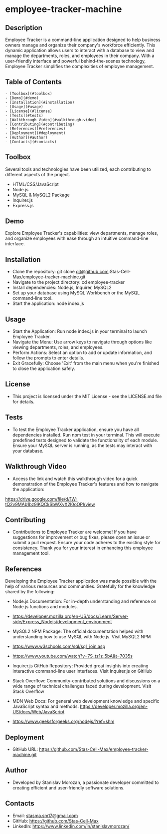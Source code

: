 # employee-tracker-machine

## Description
Employee Tracker is a command-line application designed to help business owners manage and organize their company's workforce efficiently. This dynamic application allows users to interact with a database to view and manage the departments, roles, and employees in their company. With a user-friendly interface and powerful behind-the-scenes technology, Employee Tracker simplifies the complexities of employee management.

## Table of Contents
    - [Toolbox](#toolbox)
    - [Demo](#demo)
    - [Installation](#installation)
    - [Usage](#usage)
    - [License](#license)
    - [Tests](#tests)
    - [Walkthrough Video](#walkthrough-video)
    - [Contributing](#contributing)
    - [References](#references)
    - [Deployment](#deployment)
    - [Author](#author)
    - [Contacts](#contacts)

## Toolbox

Several tools and technologies have been utilized, each contributing to different aspects of the project.
 - HTML/CSS/JavaScript
 - Node.js
 - MySQL & MySQL2 Package
 - Inquirer.js
 - Express.js

## Demo

Explore Employee Tracker's capabilities: view departments, manage roles, and organize employees with ease through an intuitive command-line interface.

## Installation

- Clone the repository: git clone git@github.com:Stas-Cell-Max/employee-tracker-machine.git
- Navigate to the project directory: cd employee-tracker
- Install dependencies: Node.js, Inquirer, MySQL2
- Set up your database using MySQL Workbench or the MySQL command-line tool.
- Start the application: node index.js


## Usage

- Start the Application: Run node index.js in your terminal to launch Employee Tracker.
- Navigate the Menu: Use arrow keys to navigate through options like viewing departments, roles, and employees.
- Perform Actions: Select an option to add or update information, and follow the prompts to enter details.
- Exit Gracefully: Choose 'Exit' from the main menu when you're finished to close the application safely.

## License

- This project is licensed under the MIT License - see the LICENSE.md file for details.

## Tests

- To test the Employee Tracker application, ensure you have all dependencies installed. Run npm test in your terminal. This will execute predefined tests designed to validate the functionality of each module. Ensure your MySQL server is running, as the tests may interact with your database.

## Walkthrough Video

- Access the link and watch this walkthrough video for a quick demonstration of the Employee Tracker's features and how to navigate the application:

https://drive.google.com/file/d/1W-tQ2v9MAb1bz9lKQCkSbWXvX2I0oOPl/view

## Contributing

- Contributions to Employee Tracker are welcome! If you have suggestions for improvement or bug fixes, please open an issue or submit a pull request. Ensure your code adheres to the existing style for consistency. Thank you for your interest in enhancing this employee management tool.

## References

Developing the Employee Tracker application was made possible with the help of various resources and communities. Gratefully for the knowledge shared by the following:

- Node.js Documentation: For in-depth understanding and reference on Node.js functions and modules. 

- https://developer.mozilla.org/en-US/docs/Learn/Server-side/Express_Nodejs/development_environment

- MySQL2 NPM Package: The official documentation helped with understanding how to use MySQL with Node.js. Visit MySQL2 NPM

- https://www.w3schools.com/sql/sql_join.asp

- https://www.youtube.com/watch?v=7S_tz1z_5bA&t=7035s

- Inquirer.js GitHub Repository: Provided great insights into creating interactive command-line user interfaces. Visit Inquirer.js on GitHub

- Stack Overflow: Community-contributed solutions and discussions on a wide range of technical challenges faced during development. Visit Stack Overflow

- MDN Web Docs: For general web development knowledge and specific JavaScript syntax and methods. https://developer.mozilla.org/en-US/docs/Web/JavaScript

- https://www.geeksforgeeks.org/nodejs/?ref=shm


## Deployment

- GitHub URL: https://github.com/Stas-Cell-Max/employee-tracker-machine.git


## Author

- Developed by Stanislav Morozan, a passionate developer committed to creating efficient and user-friendly software solutions.

## Contacts

- Email: stasma.sm17@gmail.com
- GitHub: https://github.com/Stas-Cell-Max
- LinkedIn: https://www.linkedin.com/in/stanislavmorozan/
